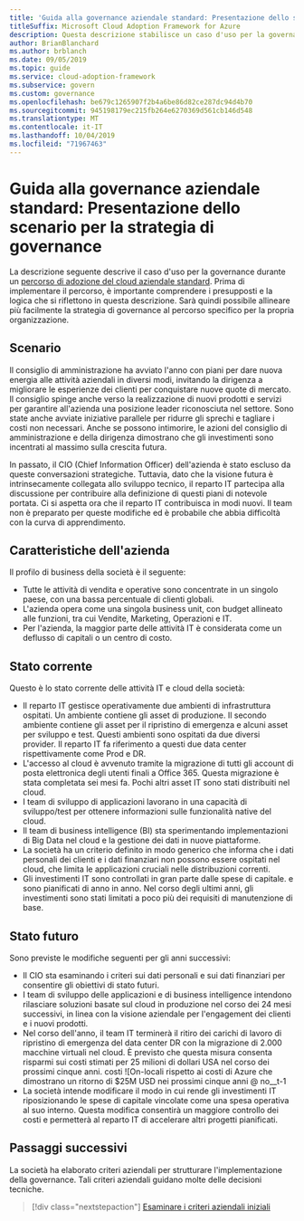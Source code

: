 ```yaml
---
title: 'Guida alla governance aziendale standard: Presentazione dello scenario per la strategia di governance'
titleSuffix: Microsoft Cloud Adoption Framework for Azure
description: Questa descrizione stabilisce un caso d'uso per la governance durante un percorso di adozione cloud aziendale standard.
author: BrianBlanchard
ms.author: brblanch
ms.date: 09/05/2019
ms.topic: guide
ms.service: cloud-adoption-framework
ms.subservice: govern
ms.custom: governance
ms.openlocfilehash: be679c1265907f2b4a6be86d82ce287dc94d4b70
ms.sourcegitcommit: 945198179ec215fb264e6270369d561cb146d548
ms.translationtype: MT
ms.contentlocale: it-IT
ms.lasthandoff: 10/04/2019
ms.locfileid: "71967463"
---
```

# <a name="standard-enterprise-governance-guide-the-narrative-behind-the-governance-strategy"></a>Guida alla governance aziendale standard: Presentazione dello scenario per la strategia di governance

La descrizione seguente descrive il caso d'uso per la governance durante un [percorso di adozione del cloud aziendale standard](./index.md). Prima di implementare il percorso, è importante comprendere i presupposti e la logica che si riflettono in questa descrizione. Sarà quindi possibile allineare più facilmente la strategia di governance al percorso specifico per la propria organizzazione.

## <a name="back-story"></a>Scenario

Il consiglio di amministrazione ha avviato l'anno con piani per dare nuova energia alle attività aziendali in diversi modi, invitando la dirigenza a migliorare le esperienze dei clienti per conquistare nuove quote di mercato. Il consiglio spinge anche verso la realizzazione di nuovi prodotti e servizi per garantire all'azienda una posizione leader riconosciuta nel settore. Sono state anche avviate iniziative parallele per ridurre gli sprechi e tagliare i costi non necessari. Anche se possono intimorire, le azioni del consiglio di amministrazione e della dirigenza dimostrano che gli investimenti sono incentrati al massimo sulla crescita futura.

In passato, il CIO (Chief Information Officer) dell'azienda è stato escluso da queste conversazioni strategiche. Tuttavia, dato che la visione futura è intrinsecamente collegata allo sviluppo tecnico, il reparto IT partecipa alla discussione per contribuire alla definizione di questi piani di notevole portata. Ci si aspetta ora che il reparto IT contribuisca in modi nuovi. Il team non è preparato per queste modifiche ed è probabile che abbia difficoltà con la curva di apprendimento.

## <a name="business-characteristics"></a>Caratteristiche dell'azienda

Il profilo di business della società è il seguente:

- Tutte le attività di vendita e operative sono concentrate in un singolo paese, con una bassa percentuale di clienti globali.
- L'azienda opera come una singola business unit, con budget allineato alle funzioni, tra cui Vendite, Marketing, Operazioni e IT.
- Per l'azienda, la maggior parte delle attività IT è considerata come un deflusso di capitali o un centro di costo.

## <a name="current-state"></a>Stato corrente

Questo è lo stato corrente delle attività IT e cloud della società:

- Il reparto IT gestisce operativamente due ambienti di infrastruttura ospitati. Un ambiente contiene gli asset di produzione. Il secondo ambiente contiene gli asset per il ripristino di emergenza e alcuni asset per sviluppo e test. Questi ambienti sono ospitati da due diversi provider. Il reparto IT fa riferimento a questi due data center rispettivamente come Prod e DR.
- L'accesso al cloud è avvenuto tramite la migrazione di tutti gli account di posta elettronica degli utenti finali a Office 365. Questa migrazione è stata completata sei mesi fa. Pochi altri asset IT sono stati distribuiti nel cloud.
- I team di sviluppo di applicazioni lavorano in una capacità di sviluppo/test per ottenere informazioni sulle funzionalità native del cloud.
- Il team di business intelligence (BI) sta sperimentando implementazioni di Big Data nel cloud e la gestione dei dati in nuove piattaforme.
- La società ha un criterio definito in modo generico che informa che i dati personali dei clienti e i dati finanziari non possono essere ospitati nel cloud, che limita le applicazioni cruciali nelle distribuzioni correnti.
- Gli investimenti IT sono controllati in gran parte dalle spese di capitale. e sono pianificati di anno in anno. Nel corso degli ultimi anni, gli investimenti sono stati limitati a poco più dei requisiti di manutenzione di base.

## <a name="future-state"></a>Stato futuro

Sono previste le modifiche seguenti per gli anni successivi:

- Il CIO sta esaminando i criteri sui dati personali e sui dati finanziari per consentire gli obiettivi di stato futuri.
- I team di sviluppo delle applicazioni e di business intelligence intendono rilasciare soluzioni basate sul cloud in produzione nel corso dei 24 mesi successivi, in linea con la visione aziendale per l'engagement dei clienti e i nuovi prodotti.
- Nel corso dell'anno, il team IT terminerà il ritiro dei carichi di lavoro di ripristino di emergenza del data center DR con la migrazione di 2.000 macchine virtuali nel cloud. È previsto che questa misura consenta risparmi sui costi stimati per 25 milioni di dollari USA nel corso dei prossimi cinque anni.
    costi ![On-locali rispetto ai costi di Azure che dimostrano un ritorno di $25M USD nei prossimi cinque anni @ no__t-1
- La società intende modificare il modo in cui rende gli investimenti IT riposizionando le spese di capitale vincolate come una spesa operativa al suo interno. Questa modifica consentirà un maggiore controllo dei costi e permetterà al reparto IT di accelerare altri progetti pianificati.

## <a name="next-steps"></a>Passaggi successivi

La società ha elaborato criteri aziendali per strutturare l'implementazione della governance. Tali criteri aziendali guidano molte delle decisioni tecniche.

> [!div class="nextstepaction"]
> [Esaminare i criteri aziendali iniziali](./initial-corporate-policy.md)

